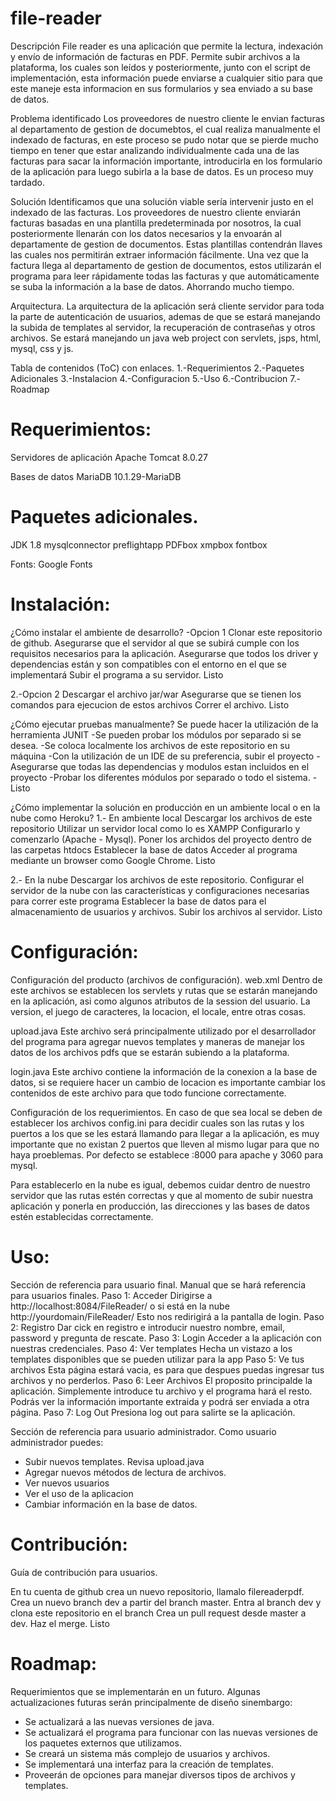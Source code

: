 # file-reader
Descripción
File reader es una aplicación que permite la lectura, indexación y envío de información de facturas
en PDF. Permite subir archivos a la plataforma, los cuales son leídos y posteriormente, junto
con el script de implementación, esta información puede enviarse a cualquier sitio para que este 
maneje esta informacion en sus formularios y sea enviado a su base de datos.

Problema identificado
Los proveedores de nuestro cliente le envian facturas al departamento de gestion de documebtos,
el cual realiza manualmente el indexado de facturas, en este proceso se pudo notar que se pierde mucho tiempo
en tener que estar analizando individualmente cada una de las facturas para sacar la información importante,
introducirla en los formulario de la aplicación para luego subirla a la base de datos. Es un proceso muy tardado.

Solución
Identificamos que una solución viable sería intervenir justo en el indexado de las facturas. Los proveedores de nuestro cliente enviarán facturas basadas en una plantilla predeterminada por nosotros, la cual posteriormente llenarán con los datos necesarios y la envoarán al departamente de gestion de documentos. Estas plantillas contendrán llaves las cuales nos permitirán extraer información fácilmente. Una vez que la factura llega al departamento de gestion de documentos, estos utilizarán el programa para leer rápidamente todas las facturas y que automáticamente se suba la información a la base de datos. Ahorrando mucho tiempo.

Arquitectura.
La arquitectura de la aplicación será cliente servidor para toda la parte de autenticación de usuarios, ademas de que se estará manejando la subida de templates al servidor, la recuperación de contraseñas y otros archivos. Se estará manejando un java web project con servlets, jsps, html, mysql, css y js.

Tabla de contenidos (ToC) con enlaces.
1.-Requerimientos
2.-Paquetes Adicionales
3.-Instalacion
4.-Configuracion
5.-Uso
6.-Contribucion
7.-Roadmap


# Requerimientos:
Servidores de aplicación
Apache Tomcat
8.0.27

Bases de datos
MariaDB
10.1.29-MariaDB

# Paquetes adicionales.
JDK 1.8
mysqlconnector
preflightapp
PDFbox
xmpbox
fontbox

Fonts:
Google Fonts

# Instalación:
¿Cómo instalar el ambiente de desarrollo?
-Opcion 1
Clonar este repositorio de github.
Asegurarse que el servidor al que se subirá cumple con los requisitos necesarios para la aplicación.
Asegurarse que todos los driver y dependencias están y son compatibles con el entorno en el que se implementará
Subir el programa a su servidor.
Listo

2.-Opcion 2
Descargar el archivo jar/war
Asegurarse que se tienen los comandos para ejecucion de estos archivos
Correr el archivo.
Listo

¿Cómo ejecutar pruebas manualmente?
Se puede hacer la utilización de la herramienta JUNIT
-Se pueden probar los módulos por separado si se desea.
-Se coloca localmente los archivos de este repositorio en su máquina
-Con la utilización de un IDE de su preferencia, subir el proyecto
-Asegurarse que todas las dependencias y modulos estan incluidos en el proyecto
-Probar los diferentes módulos por separado o todo el sistema.
-Listo

¿Cómo implementar la solución en producción en un ambiente local o en la nube como Heroku?
1.- En ambiente local
Descargar los archivos de este repositorio
Utilizar un servidor local como lo es XAMPP
Configurarlo y comenzarlo (Apache - Mysql).
Poner los archidos del proyecto dentro de las carpetas htdocs
Establecer la base de datos
Acceder al programa mediante un browser como Google Chrome.
Listo

2.- En la nube
Descargar los archivos de este repositorio.
Configurar el servidor de la nube con las características y configuraciones necesarias para correr este programa
Establecer la base de datos para el almacenamiento de usuarios y archivos.
Subir los archivos al servidor.
Listo

# Configuración:
Configuración del producto (archivos de configuración).
web.xml
Dentro de este archivos se establecen los servlets y rutas que se estarán manejando en la aplicación, asi como algunos atributos de la session del usuario. La version, el juego de caracteres, la locacion, el locale, entre otras cosas.

upload.java
Este archivo será principalmente utilizado por el desarrollador del programa para agregar nuevos templates y maneras de manejar los datos de los archivos pdfs que se estarán subiendo a la plataforma.

login.java
Este archivo contiene la información de la conexion a la base de datos, si se requiere hacer un cambio de locacion es importante cambiar los contenidos de este archivo para que todo funcione correctamente.

Configuración de los requerimientos.
En caso de que sea local se deben de establecer los archivos config.ini para decidir cuales son las rutas y los puertos a los que se les estará llamando para llegar a la aplicación, es muy importante que no existan 2 puertos que lleven al mismo lugar para que no haya proeblemas. Por defecto se establece :8000 para apache y 3060 para mysql.

Para establecerlo en la nube es igual, debemos cuidar dentro de nuestro servidor que las rutas estén correctas y que al momento de subir nuestra aplicación y ponerla en producción, las direcciones y las bases de datos estén establecidas correctamente.

# Uso:
Sección de referencia para usuario final. Manual que se hará referencia para usuarios finales.
Paso 1: Acceder
Dirigirse a http://localhost:8084/FileReader/ o si está en la nube http://yourdomain/FileReader/
Esto nos redirigirá a la pantalla de login.
Paso 2: Registro
Dar cick en registro e introducir nuestro nombre, email, password y pregunta de rescate.
Paso 3: Login
Acceder a la aplicación con nuestras credenciales.
Paso 4: Ver templates
Hecha un vistazo a los templates disponibles que se pueden utilizar para la app
Paso 5: Ve tus archivos
Esta página estará vacia, es para que despues puedas ingresar tus archivos y no perderlos.
Paso 6: Leer Archivos
El proposito principalde la aplicación. Simplemente introduce tu archivo y el programa hará el resto. Podrás ver la información importante extraida y podrá ser enviada a otra página.
Paso 7: Log Out
Presiona log out para salirte se la aplicación.

Sección de referencia para usuario administrador.
Como usuario administrador puedes:
- Subir nuevos templates. Revisa upload.java
- Agregar nuevos métodos de lectura de archivos.
- Ver nuevos usuarios
- Ver el uso de la aplicacion
- Cambiar información en la base de datos.

# Contribución:
Guía de contribución para usuarios.

En tu cuenta de github crea un nuevo repositorio, llamalo filereaderpdf.
Crea un nuevo branch dev a partir del branch master.
Entra al branch dev y clona este repositorio en el branch
Crea un pull request desde master a dev.
Haz el merge.
Listo

# Roadmap:
Requerimientos que se implementarán en un futuro.
Algunas actualizaciones futuras serán principalmente de diseño sinembargo:
- Se actualizará a las nuevas versiones de java.
- Se actualizará el programa para funcionar con las nuevas versiones de los paquetes externos que utilizamos.
- Se creará un sistema más complejo de usuarios y archivos.
- Se implementará una interfaz para la creación de templates.
- Proveerán de opciones para manejar diversos tipos de archivos y templates.
